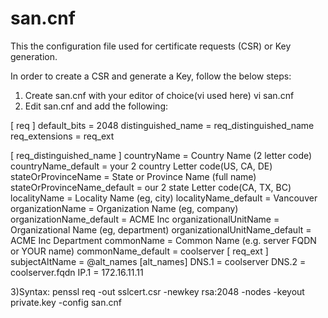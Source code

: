 # san.cnf
This the configuration file  used for certificate requests (CSR) or Key generation.

In order to create a CSR and generate a  Key, follow the below steps:
1) Create san.cnf with your editor of choice(vi used here)
    vi san.cnf
2) Edit san.cnf and add the following:

[ req ]
default_bits       = 2048
distinguished_name = req_distinguished_name
req_extensions     = req_ext

[ req_distinguished_name ]
countryName                 = Country Name (2 letter code)
countryName_default 		= your 2 country Letter code(US, CA, DE)
stateOrProvinceName         = State or Province Name (full name)
stateOrProvinceName_default = our 2 state Letter code(CA, TX, BC)
localityName               = Locality Name (eg, city)
localityName_default 	   = Vancouver
organizationName           = Organization Name (eg, company)
organizationName_default   = ACME Inc
organizationalUnitName     = Organizational Name (eg, department)
organizationalUnitName_default	= ACME Inc Department
commonName                 = Common Name (e.g. server FQDN or YOUR name)
commonName_default		   = coolserver
[ req_ext ]
subjectAltName = @alt_names
[alt_names]
DNS.1   = coolserver
DNS.2   = coolserver.fqdn
IP.1    = 172.16.11.11

3)Syntax:
penssl req -out sslcert.csr -newkey rsa:2048 -nodes -keyout private.key -config san.cnf
